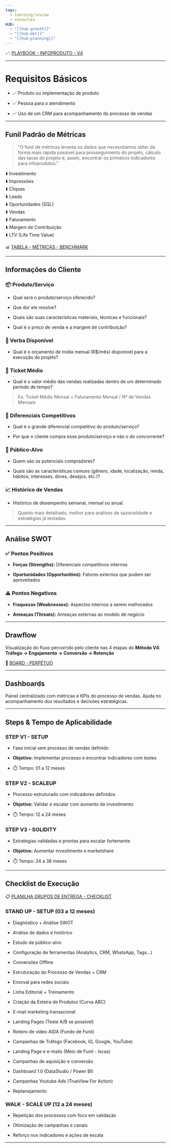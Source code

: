 ```yaml
---
tags:
  - learning/review
  - resources
HUB:
  - "[[hub-growth]]"
  - "[[hub-mkt]]"
  - "[[hub-planning]]"
---
```

✅: [PLAYBOOK - INFOPRODUTO - V4](https://vendas.v4company.com/infoproduto-playbook/)

---

# Requisitos Básicos

- ✅ Produto ou implementação de produto
    
- ✅ Pessoa para o atendimento
    
- ✅ Uso de um CRM para acompanhamento do processo de vendas
    

---

## Funil Padrão de Métricas

> "O funil de métricas levanta os dados que necessitamos obter da forma mais rápida possível para prosseguimento do projeto, cálculo das taxas do projeto e, assim, encontrar os primeiros indicadores para infoprodutos."

⬇️ Investimento  
⬇️ Impressões  
⬇️ Cliques  
⬇️ Leads  
⬇️ Oportunidades (SQL)  
⬇️ Vendas  
⬇️ Faturamento  
⬇️ Margem de Contribuição  
⬇️ LTV (Life Time Value)

📊 [TABELA - MÉTRICAS - BENCHMARK](https://docs.google.com/spreadsheets/d/1dthUhbcObmV0Ad83VOVaqWUW7WQrEF_cbZcWufRPZtc/edit?usp=sharing)

---

## Informações do Cliente

### 📦 Produto/Serviço

- Qual será o produto/serviço oferecido?
    
- Que dor ele resolve?
    
- Quais são suas características materiais, técnicas e funcionais?
    
- Qual é o preço de venda e a margem de contribuição?
    

### 💸 Verba Disponível

- Qual é o orçamento de mídia mensal (R$/mês) disponível para a execução do projeto?
    

### 🎫 Ticket Médio

- Qual é o valor médio das vendas realizadas dentro de um determinado período de tempo?
    

> Ex: Ticket Médio Mensal = Faturamento Mensal / Nº de Vendas Mensais

### 🚀 Diferenciais Competitivos

- Qual é o grande diferencial competitivo do produto/serviço?
    
- Por que o cliente compra esse produto/serviço e não o do concorrente?
    

### 🎯 Público-Alvo

- Quem são os potenciais compradores?
    
- Quais são as características comuns (gênero, idade, localização, renda, hábitos, interesses, dores, desejos, etc.)?
    

### 📈 Histórico de Vendas

- Histórico de desempenho semanal, mensal ou anual.
    

> Quanto mais detalhado, melhor para análises de sazonalidade e estratégias já testadas.

---

## Análise SWOT

### ✅ Pontos Positivos

- **Forças (Strengths):** Diferenciais competitivos internos
    
- **Oportunidades (Opportunities):** Fatores externos que podem ser aproveitados
    

### ⚠️ Pontos Negativos

- **Fraquezas (Weaknesses):** Aspectos internos a serem melhorados
    
- **Ameaças (Threats):** Ameaças externas ao modelo de negócio
    

---

## Drawflow

Visualização do fluxo percorrido pelo cliente nas 4 etapas do **Método V4**:  
**Tráfego → Engajamento → Conversão → Retenção**

🧠 [BOARD - PERPÉTUO](https://miro.com/app/board/uXjVOd5lS2M=/?invite_link_id=591144668380)

---

## Dashboards

Painel centralizado com métricas e KPIs do processo de vendas. Ajuda no acompanhamento dos resultados e decisões estratégicas.

---

## Steps & Tempo de Aplicabilidade

### STEP V1 - **SETUP**

- Fase inicial sem processo de vendas definido
    
- **Objetivo:** Implementar processo e encontrar indicadores com testes
    
- ⏱️ Tempo: 01 a 12 meses
    

### STEP V2 - **SCALEUP**

- Processo estruturado com indicadores definidos
    
- **Objetivo:** Validar e escalar com aumento de investimento
    
- ⏱️ Tempo: 12 a 24 meses
    

### STEP V3 - **SOLIDITY**

- Estratégias validadas e prontas para escalar fortemente
    
- **Objetivo:** Aumentar investimento e marketshare
    
- ⏱️ Tempo: 24 a 36 meses
    

---

## Checklist de Execução

📋 [PLANILHA GRUPOS DE ENTREGA - CHECKLIST](https://docs.google.com/spreadsheets/d/1cy09z8__Z8meb_sx_wSwXP4uoIRnYrml07whfUqtizY/edit#gid=969130853)

### STAND UP - SETUP (03 a 12 meses)

- Diagnóstico + Análise SWOT
    
- Análise de dados e histórico
    
- Estudo de público-alvo
    
- Configuração de ferramentas (Analytics, CRM, WhatsApp, Tags...)
    
- Conversões Offline
    
- Estruturação do Processo de Vendas + CRM
    
- Enxoval para redes sociais
    
- Linha Editorial + Treinamento
    
- Criação da Esteira de Produtos (Curva ABC)
    
- E-mail marketing transacional
    
- Landing Pages (Teste A/B se possível)
    
- Roteiro de vídeo AIDA (Fundo de Funil)
    
- Campanhas de Tráfego (Facebook, IG, Google, YouTube)
    
- Landing Page e e-mails (Meio de Funil - Iscas)
    
- Campanhas de aquisição e conversão
    
- Dashboard 1.0 (DataStudio / Power BI)
    
- Campanhas Youtube Ads (TrueView For Action)
    
- Replanejamento
    

### WALK - SCALE UP (12 a 24 meses)

- Repetição dos processos com foco em validação
    
- Otimização de campanhas e canais
    
- Reforço nos indicadores e ações de escala
    

---

